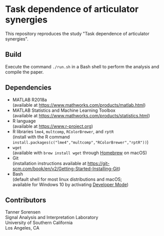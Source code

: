 # Task dependence of articulator synergies

This repository reproduces the study "Task dependence of articulator synergies".

## Build

Execute the command `./run.sh` in a Bash shell to perform the analysis and compile the paper.

## Dependencies

+ MATLAB R2018a  
(available at https://www.mathworks.com/products/matlab.html)
+ MATLAB Statistics and Machine Learning Toolbox  
(available at https://www.mathworks.com/products/statistics.html)
+ R language  
(available at https://www.r-project.org)
+ R libraries `lme4`, `multcomp`, `RColorBrewer`, and `rptR`  
(install with the R command  
`install.packages(c("lme4","multcomp","RColorBrewer","rptR"))`)
+ `wget`  
(available with `brew install wget` through [Homebrew](https://brew.sh/) on macOS)
+ Git  
(installation instructions available at https://git-scm.com/book/en/v2/Getting-Started-Installing-Git)
+ Bash  
(default shell for most linux distributions and macOS;  
available for Windows 10 by activating [Developer Mode](https://docs.microsoft.com/en-us/windows/uwp/get-started/enable-your-device-for-development))

## Contributors

Tanner Sorensen  
Signal Analysis and Interpretation Laboratory  
University of Southern California  
Los Angeles, CA
